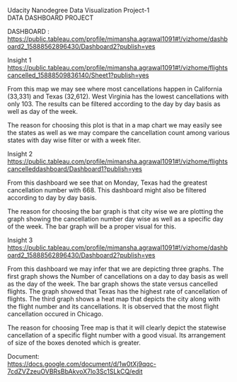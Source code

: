 Udacity Nanodegree Data Visualization Project-1  
DATA DASHBOARD PROJECT  

DASHBOARD : 
https://public.tableau.com/profile/mimansha.agrawal1091#!/vizhome/dashboard2_15888562896430/Dashboard2?publish=yes  


Insight 1
https://public.tableau.com/profile/mimansha.agrawal1091#!/vizhome/flightscancelled_15888509836140/Sheet1?publish=yes

From this map we may see where most cancellations happen in California (33,331) and Texas (32,612). West Virginia has the lowest cancellations with only 103. The results can be filtered according to the day by day basis  as well as day of the week.

The reason for choosing this plot is that in a map chart we may easily see the states as well as we may compare the cancellation count among various states with day wise filter or with  a week fiter.

Insight 2
https://public.tableau.com/profile/mimansha.agrawal1091#!/vizhome/flightscancelleddashboard/Dashboard1?publish=yes
     
From this dashboard we see that on Monday, Texas had the greatest cancellation number with 668. This dashboard might also be filtered according to day by day basis.

The reason for choosing the bar graph is that city wise we are plotting the graph showing the cancellation number day wise as well as a specific day of the week. The bar graph will be a  proper visual for this.


Insight 3
https://public.tableau.com/profile/mimansha.agrawal1091#!/vizhome/dashboard2_15888562896430/Dashboard2?publish=yes

From this dashboard we may infer that we are depicting three graphs. The first graph shows the Number of cancellations on a day to day basis as well as the day of the week. The bar graph shows the state versus cancelled flights. The graph showed that Texas has the highest rate of cancellation of flights. The third graph shows a heat map that depicts the city along with the flight number and its cancellations. It is observed that the most flight cancellation occured in Chicago. 

The reason for choosing Tree map is that it will clearly depict the statewise cancellation of a specific flight number with a good visual. Its arrangement of size of the boxes denoted which is greater.



Document:  
https://docs.google.com/document/d/1w0tXj9qqc-7cdZVZzeuOVBRsBbAkvoX7lo3Sc1SLkCQ/edit

